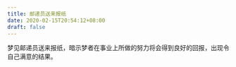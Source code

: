 ```yaml
---
title: 邮递员送来报纸
date: 2020-02-15T20:54:12+08:00
draft: false
---
```


梦见邮递员送来报纸，暗示梦者在事业上所做的努力将会得到良好的回报，出现令自己满意的结果。

